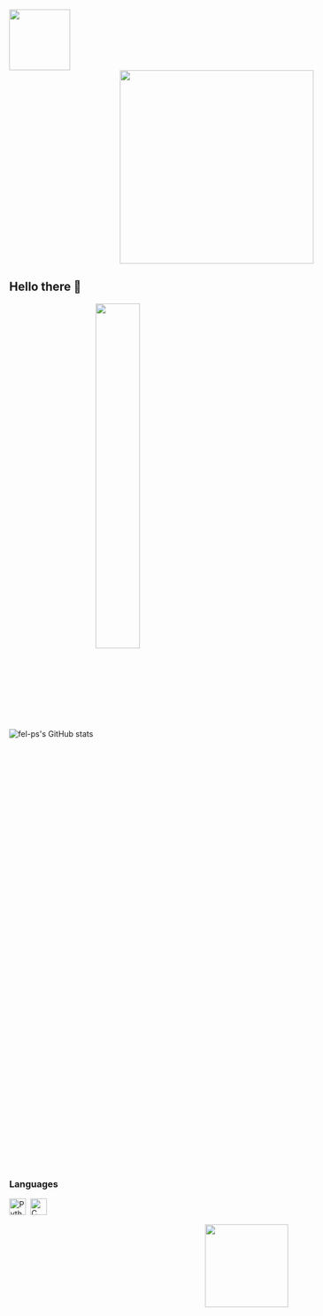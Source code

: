 <h3>
  <img src="https://media.giphy.com/media/5DzV9vIftODV0LJ6WU/giphy.gif" height="110" />
  <img src="https://media.giphy.com/media/1YfBz5TnsrqEGOJwc0/giphy.gif" width="350" style="margin-left: 200px;">
</h3>


## Hello there 👋

![fel-ps's GitHub stats](https://github-readme-stats.vercel.app/api?username=fel-ps&show_icons=true&theme=tokyonight&rank_icon=github)
<img width=40% align="center" src="https://github-readme-stats-git-main-rafaelalexandrino.vercel.app/api/top-langs/?username=fel-ps&show_icons=true&theme=tokyonight&layout=compact" />
 </div>

### Languages
<a href="https://www.python.org/" title="Python"><img src="https://media.giphy.com/media/LMt9638dO8dftAjtco/giphy.gif" alt="Python" width="30px" height="30px"></a>&nbsp;
<a href="https://en.wikipedia.org/wiki/C_(programming_language)" title="C"><img src="https://github.com/get-icon/geticon/raw/master/icons/c.svg" alt="C" width="30px" height="30px"></a>&nbsp;
  
<div align="right">
  <a href="https://vaaski.dev">
    <img src="https://media.giphy.com/media/bMT5JJ5oRZ7Xg4lczl/giphy.gif" height="150" />
  </a>
</div>
